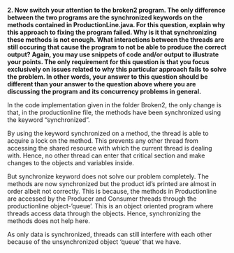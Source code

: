 <p><b> 2. Now switch your attention to the broken2 program. The only difference between the two programs are the synchronized keywords on the methods contained in ProductionLine.java. For this question, explain why this approach to fixing the program failed. Why is it that synchronizing these methods is not enough. What interactions between the threads are still occuring that cause the program to not be able to produce the correct output? Again, you may use snippets of code and/or output to illustrate your points. The only requirement for this question is that you focus exclusively on issues related to why this particular approach fails to solve the problem. In other words, your answer to this question should be different than your answer to the question above where you are discussing the program and its concurrency problems in general.</b></p>

<p>In the code implementation given in the folder Broken2, the only change is that, in the productionline file, the methods have been synchronized using the keyword “synchronized”. </p>

<p>By using the keyword synchronized on a method, the thread is able to acquire a lock on the method. This prevents any other thread from accessing the shared resource with which the current thread is dealing with. Hence, no other thread can enter that critical section and make changes to the objects and variables inside.</p>


<p>But synchronize keyword does not solve our problem completely. The methods are now synchronized but the product id’s printed are almost in order albeit not correctly. This is because, the methods in Productionline are accessed by the Producer and Consumer threads through the productionline object-’queue’. This is an object oriented program where threads access data through the objects. Hence, synchronizing the methods does not help here. </p>

<p>As only data is synchronized, threads can still interfere with each other because of the unsynchronized object ‘queue’ that we have.</p>
